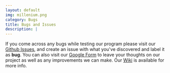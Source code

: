 ```yaml
---
layout: default
img: millenium.png
category: Bugs
title: Bugs and Issues
description: |
---
```

If you come across any bugs while testing our program please visit our [Github Issues](https://github.com/NG-Development/ngdevelopment/issues), and create an issue with what you've discovered and label it as <b>bug</b>. 
You can also visit our [Google Form](https://goo.gl/forms/NXc4CT8czE6X89BI2) to leave your thoughts on our project as well as any improvements we can make. Our [Wiki](https://github.com/NG-Development/ngdevelopment/wiki) is available for more info. 
